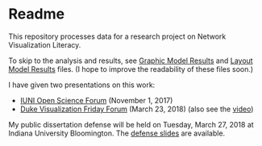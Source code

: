 # Readme

This repository processes data for a research project on Network Visualization Literacy.

To skip to the analysis and results, see [Graphic Model Results](Command%20Files/Results/Graphic-Models-Main.md) and [Layout Model Results](Command%20Files/Results/Layout-Models-Main.md) files. (I hope to improve the readability of these files soon.)

I have given two presentations on this work:

* [IUNI Open Science Forum](Zoss-OpenScienceForum.pdf) (November 1, 2017)
* [Duke Visualization Friday Forum](Zoss-VFF-03-23-18.pdf) (March 23, 2018) (also see the [video](https://compsci.capture.duke.edu/Panopto/Pages/Viewer.aspx?id=1d52fa74-033d-48fc-b0d1-a3a86f12ffaa))

My public dissertation defense will be held on Tuesday, March 27, 2018 at Indiana University Bloomington. The [defense slides](Zoss-Defense-03-27-2018.pdf) are available.
